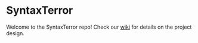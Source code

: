 # SyntaxTerror

Welcome to the SyntaxTerror repo! Check our [wiki](https://github.com/CMPUT301W24T33/SyntaxTerror/wiki) for details on the project design.
